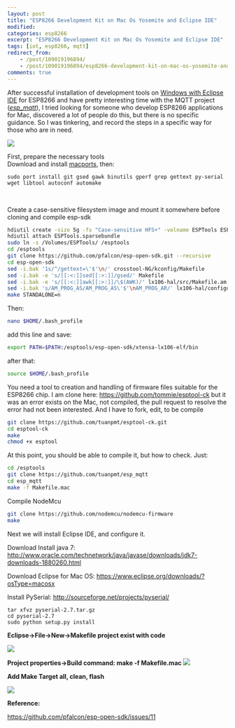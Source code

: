 ```yaml
---
layout: post
title: "ESP8266 Development Kit on Mac Os Yosemite and Eclipse IDE"
modified:
categories: esp8266
excerpt: "ESP8266 Development Kit on Mac Os Yosemite and Eclipse IDE"
tags: [iot, esp8266, mqtt]
redirect_from:
    - /post/109019196894/
    - /post/109019196894/esp8266-development-kit-on-mac-os-yosemite-and/
comments: true
---
```



After successful installation of development tools on [Windows with Eclipse IDE](http://www.esp8266.com/viewtopic.php?f=9&t=820) for ESP8266 and have pretty interesting time with the MQTT project (*[esp_mqtt](https://github.com/tuanpmt/esp_mqtt)*), I tried looking for someone who develop ESP8266 applications for Mac, discovered a lot of people do this, but there is no specific guidance. So I was tinkering, and record the steps in a specific way for those who are in need.

[![](http://i.imgur.com/lqeRIZW.png?1)](http://i.imgur.com/lqeRIZW.png?1)

<!--more-->

First, prepare the necessary tools<br/>
Download and install [macports](https://www.macports.org/install.php), then:

	sudo port install git gsed gawk binutils gperf grep gettext py-serial wget libtool autoconf automake
<br/>

Create a case-sensitive filesystem image and mount it somewhere before cloning and compile esp-sdk

```bash
hdiutil create -size 5g -fs "Case-sensitive HFS+" -volname ESPTools ESPTools.sparsebundle
hdiutil attach ESPTools.sparsebundle
sudo ln -s /Volumes/ESPTools/ /esptools
cd /esptools
git clone https://github.com/pfalcon/esp-open-sdk.git --recursive
cd esp-open-sdk
sed -i.bak '1s/^/gettext=\'$'\n/' crosstool-NG/kconfig/Makefile
sed -i.bak -e 's/[[:<:]]sed[[:>:]]/gsed/' Makefile
sed -i.bak -e 's/[[:<:]]awk[[:>:]]/\$(AWK)/' lx106-hal/src/Makefile.am
sed -i.bak 's/AM_PROG_AS/AM_PROG_AS\'$'\nAM_PROG_AR/' lx106-hal/configure.ac
make STANDALONE=n
```

Then:

```bash
nano $HOME/.bash_profile
```

add this line and save:

```bash
export PATH=$PATH:/esptools/esp-open-sdk/xtensa-lx106-elf/bin
```

after that:

```bash
source $HOME/.bash_profile
```	

You need a tool to creation and handling of firmware files suitable for the ESP8266 chip. I am clone here: https://github.com/tommie/esptool-ck but it was an error exists on the Mac, not compiled, the pull request to resolve the error had not been interested. And I have to fork, edit, to be compile

```bash
git clone https://github.com/tuanpmt/esptool-ck.git
cd esptool-ck
make
chmod +x esptool
```

At this point, you should be able to compile it, but how to check. Just:<br/>

```bash
cd /esptools
git clone https://github.com/tuanpmt/esp_mqtt
cd esp_mqtt
make -f Makefile.mac
```

Compile NodeMcu

```bash
git clone https://github.com/nodemcu/nodemcu-firmware
make
```			

Next we will install Eclipse IDE, and configure it.

Download Install java 7: http://www.oracle.com/technetwork/java/javase/downloads/jdk7-downloads-1880260.html

Download Eclipse for Mac OS: https://www.eclipse.org/downloads/?osType=macosx

Install PySerial: http://sourceforge.net/projects/pyserial/

	tar xfvz pyserial-2.7.tar.gz
	cd pyserial-2.7
	sudo python setup.py install

**Eclipse->File->New->Makefile project exist with code**

[![](http://i.imgur.com/HVRWsor.png)](http://i.imgur.com/HVRWsor.png)

**Project properties->Build command: make -f Makefile.mac**
[![](http://i.imgur.com/Gql8O3x.png)](http://i.imgur.com/Gql8O3x.png)

**Add Make Target all, clean, flash**


[![](http://i.imgur.com/VFOvWzd.png)](http://i.imgur.com/VFOvWzd.png)

**Reference:**

https://github.com/pfalcon/esp-open-sdk/issues/11